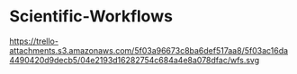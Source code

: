 # Scientific-Workflows
https://trello-attachments.s3.amazonaws.com/5f03a96673c8ba6def517aa8/5f03ac16da4490420d9decb5/04e2193d16282754c684a4e8a078dfac/wfs.svg
